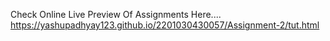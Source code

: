 Check Online Live Preview Of Assignments Here....
https://yashupadhyay123.github.io/2201030430057/Assignment-2/tut.html
